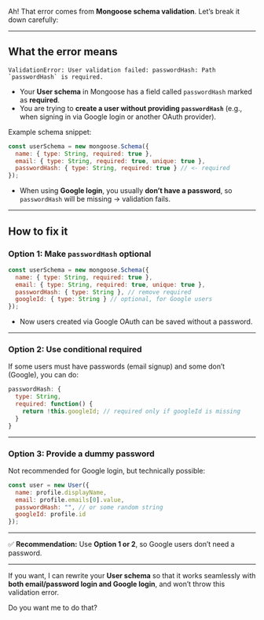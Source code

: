 Ah! That error comes from **Mongoose schema validation**. Let’s break it down carefully:

---

## **What the error means**

```
ValidationError: User validation failed: passwordHash: Path `passwordHash` is required.
```

* Your **User schema** in Mongoose has a field called `passwordHash` marked as **required**.
* You are trying to **create a user without providing `passwordHash`** (e.g., when signing in via Google login or another OAuth provider).

Example schema snippet:

```js
const userSchema = new mongoose.Schema({
  name: { type: String, required: true },
  email: { type: String, required: true, unique: true },
  passwordHash: { type: String, required: true } // <- required
});
```

* When using **Google login**, you usually **don’t have a password**, so `passwordHash` will be missing → validation fails.

---

## **How to fix it**

### **Option 1: Make `passwordHash` optional**

```js
const userSchema = new mongoose.Schema({
  name: { type: String, required: true },
  email: { type: String, required: true, unique: true },
  passwordHash: { type: String }, // remove required
  googleId: { type: String } // optional, for Google users
});
```

* Now users created via Google OAuth can be saved without a password.

---

### **Option 2: Use conditional required**

If some users must have passwords (email signup) and some don’t (Google), you can do:

```js
passwordHash: {
  type: String,
  required: function() {
    return !this.googleId; // required only if googleId is missing
  }
}
```

---

### **Option 3: Provide a dummy password**

Not recommended for Google login, but technically possible:

```js
const user = new User({
  name: profile.displayName,
  email: profile.emails[0].value,
  passwordHash: "", // or some random string
  googleId: profile.id
});
```

---

✅ **Recommendation:** Use **Option 1 or 2**, so Google users don’t need a password.

---

If you want, I can rewrite your **User schema** so that it works seamlessly with **both email/password login and Google login**, and won’t throw this validation error.

Do you want me to do that?
